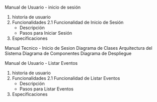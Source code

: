 Manual de Usuario - inicio de sesión
1. historia de usuario
3. Funcionalidades
  2.1 Funcionalidad de Inicio de Sesión
   - Descripción
   - Pasos para Iniciar Sesión
5. Especificaciones
   
Manual Tecnico - Inicio de Sesion
Diagrama de Clases
Arquitectura del Sistema
Diagrama de Componentes
Diagrama de Despliegue


Manual de Usuario - Listar Eventos
1. historia de usuario
2. Funcionalidades
   2.1 Funcionalidad de Listar Eventos
   - Descripción
   - Pasos para Listar Eventos
4. Especificaciones
